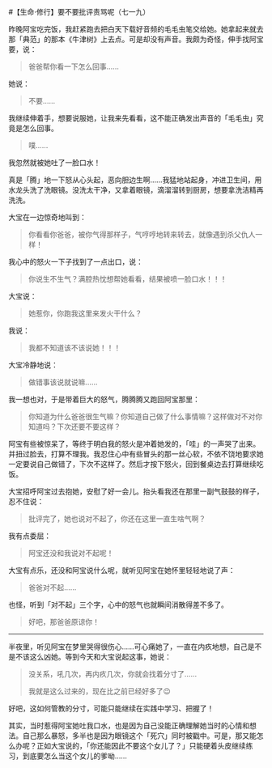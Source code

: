#【生命⋅修行】要不要批评责骂呢（七一九）

昨晚阿宝吃完饭，我赶紧跑去把白天下载好音频的毛毛虫笔交给她。她拿起来就去那「典范」的那本《牛津树》上去点。可是却没有声音。我颇为奇怪，伸手找阿宝要，说：

> 爸爸帮你看一下怎么回事……

她说：

> 不要……

我继续伸着手，想要说服她，让我来先看看，这不能正确发出声音的「毛毛虫」究竟是怎么回事。

> 噗……

我忽然就被她吐了一脸口水！

真是「腾」地一下怒从心头起，恶向胆边生啊……我猛地站起身，冲进卫生间，用水龙头洗了洗眼镜。没洗太干净，又拿着眼镜，滴溜溜转到厨房，想要拿洗洁精再洗洗。

大宝在一边惊奇地叫到：

> 你看看你爸爸，被你气得那样子，气哼哼地转来转去，就像遇到杀父仇人一样！

我心中的怒火一下子找到了一点出口，说：

> 你说生不生气？满腔热忱想帮她看看，结果被喷一脸口水！！！

大宝说：

> 她惹你，你跑我这里来发火干什么？

我说：

> 我都不知道该不该说她！！！

大宝冷静地说：

> 做错事该说就说嘛……

我一想也对，于是带着巨大的怒气，腾腾腾又跑回阿宝那里：

> 你知道为什么爸爸很生气嘛？你知道自己做了什么事情嘛？这样做对不对你知道吗？下次还要不要这样？

阿宝有些被惊呆了，等终于明白我的怒火是冲着她发的，「哇」的一声哭了出来。并扭过脸去，打算不理我。我忍住心中有些冒头的那一丝心软，不依不饶地要求她一定要说自己做错了，下次不这样了。然后才按下怒火，回到餐桌边去打算继续吃饭。

大宝招呼阿宝过去抱她，安慰了好一会儿。抬头看我还在那里一副气鼓鼓的样子，忍不住说：

> 批评完了，她也说对不起了，你还在这里一直生啥气啊？

我有点委屈：

> 阿宝还没和我说对不起呢！

大宝有点乐，还没和阿宝说什么呢，就听见阿宝在她怀里轻轻地说了声：

> 爸爸对不起……

也怪，听到「对不起」三个字，心中的怒气也就瞬间消散得差不多了。

> 好吧，那爸爸原谅你！

----

半夜里，听见阿宝在梦里哭得很伤心……可心痛她了，一直在内疚地想，自己是不是不该这么凶她。等到今天和大宝说起这事，她说：

> 没关系，吼几次，再内疚几次，你就会找着分寸了……
>
> 我就是这么过来的，现在比之前已经好多了😉

好吧，这如何管教的分寸，可能只能继续在实践中学习、把握了！

其实，当时惹得阿宝她吐我口水，也是因为自己没能正确理解她当时的心情和想法。自己那么暴怒，多半也是因为眼镜这个「死穴」同时被戳中。可是，那又能怎么办呢？正如大宝说的，「你还能因此不要这个女儿了？」只能硬着头皮继续练习，到底要怎么当这个女儿的爹呦……

